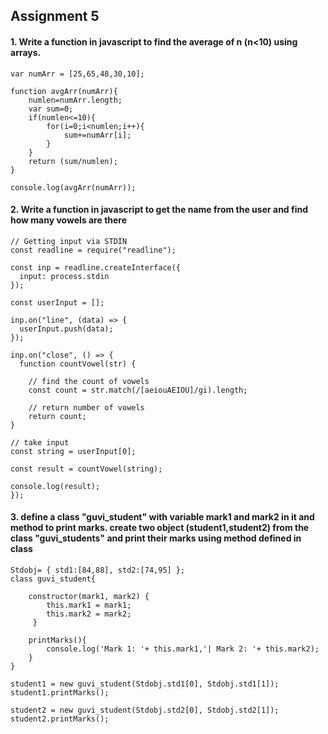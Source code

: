 ## Assignment 5
#### 1. Write a function in javascript to find the average of n (n<10) using arrays.
```
var numArr = [25,65,48,30,10];

function avgArr(numArr){
    numlen=numArr.length;
    var sum=0;
    if(numlen<=10){
        for(i=0;i<numlen;i++){
            sum+=numArr[i];
        }
    }
    return (sum/numlen);
}

console.log(avgArr(numArr));
```
#### 2. Write a function in javascript to get the name from the user and find how many vowels are there
```
// Getting input via STDIN
const readline = require("readline");

const inp = readline.createInterface({
  input: process.stdin
});

const userInput = [];

inp.on("line", (data) => {
  userInput.push(data);
});

inp.on("close", () => {
  function countVowel(str) { 

    // find the count of vowels
    const count = str.match(/[aeiouAEIOU]/gi).length;

    // return number of vowels
    return count;
}

// take input
const string = userInput[0];

const result = countVowel(string);

console.log(result);
});
```
#### 3. define a class "guvi_student" with variable mark1 and mark2 in it and method to print marks. create two object (student1,student2) from the class "guvi_students" and print their marks using method defined in class
```
Stdobj= { std1:[84,88], std2:[74,95] };
class guvi_student{
    
    constructor(mark1, mark2) {
        this.mark1 = mark1;
        this.mark2 = mark2;
     }
    
    printMarks(){
        console.log('Mark 1: '+ this.mark1,'| Mark 2: '+ this.mark2);
    }
}

student1 = new guvi_student(Stdobj.std1[0], Stdobj.std1[1]);
student1.printMarks();

student2 = new guvi_student(Stdobj.std2[0], Stdobj.std2[1]);
student2.printMarks();
```
